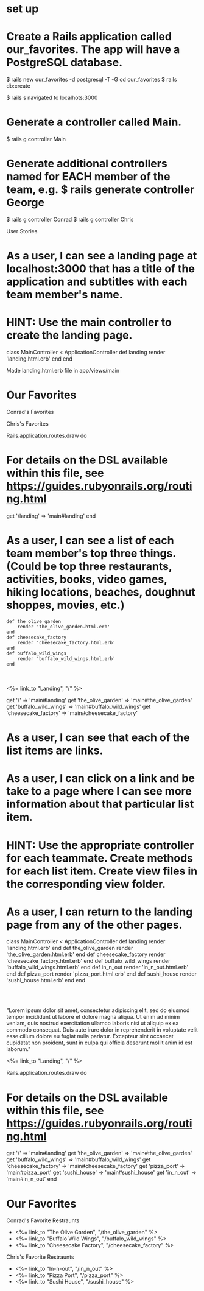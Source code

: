 # set up

# Create a Rails application called our_favorites. The app will have a PostgreSQL database.
$ rails new our_favorites -d postgresql -T -G
cd our_favorites
$ rails db:create

$ rails s
navigated to localhots:3000

# Generate a controller called Main.

$ rails g controller Main

# Generate additional controllers named for EACH member of the team, e.g. $ rails generate controller George

$ rails g controller Conrad
$ rails g controller Chris

User Stories

# As a user, I can see a landing page at localhost:3000 that has a title of the application and subtitles with each team member's name.
# HINT: Use the main controller to create the landing page.

class MainController < ApplicationController
    def landing
    <!-- Added -->
        render 'landing.html.erb'
    end
end

Made landing.html.erb file in app/views/main

<!-- Added HTML to file -->
<h1>Our Favorites</h1>
<p>Conrad's Favorites</p>
<p>Chris's Favorites</p>

Rails.application.routes.draw do
  # For details on the DSL available within this file, see https://guides.rubyonrails.org/routing.html
  <!-- Added Route -->
  get '/landing' => 'main#landing'
end


# As a user, I can see a list of each team member's top three things. (Could be top three restaurants, activities, books, video games, hiking locations, beaches, doughnut shoppes, movies, etc.)

<!-- Added to Main Controller -->
    def the_olive_garden
        render 'the_olive_garden.html.erb'
    end
    def cheesecake_factory
        render 'cheesecake_factory.html.erb'
    end
    def buffalo_wild_wings
        render 'buffalo_wild_wings.html.erb'
    end

<!-- Added to all pages -->
<br>
<br>
<%= link_to "Landing", "/" %>

<!-- Added to routes -->
  get '/' => 'main#landing'
  get 'the_olive_garden' => 'main#the_olive_garden'
  get 'buffalo_wild_wings' => 'main#buffalo_wild_wings'
  get 'cheesecake_factory' => 'main#cheesecake_factory'


# As a user, I can see that each of the list items are links.

# As a user, I can click on a link and be take to a page where I can see more information about that particular list item.
# HINT: Use the appropriate controller for each teammate. Create methods for each list item. Create view files in the corresponding view folder.

# As a user, I can return to the landing page from any of the other pages.

<!-- Added to Main Controller -->
class MainController < ApplicationController
    def landing
        render 'landing.html.erb'
    end
    def the_olive_garden
        render 'the_olive_garden.html.erb'
    end
    def cheesecake_factory
        render 'cheesecake_factory.html.erb'
    end
    def buffalo_wild_wings
        render 'buffalo_wild_wings.html.erb'
    end
    def in_n_out
        render 'in_n_out.html.erb'
    end
    def pizza_port
        render 'pizza_port.html.erb'
    end
    def sushi_house
        render 'sushi_house.html.erb'
    end
end

<!-- Added to all pages -->
<br>
<br>
<p>"Lorem ipsum dolor sit amet, consectetur adipiscing elit, sed do eiusmod tempor incididunt ut labore et dolore magna aliqua. Ut enim ad minim veniam, quis nostrud exercitation ullamco laboris nisi ut aliquip ex ea commodo consequat. Duis aute irure dolor in reprehenderit in voluptate velit esse cillum dolore eu fugiat nulla pariatur. Excepteur sint occaecat cupidatat non proident, sunt in culpa qui officia deserunt mollit anim id est laborum."</p>
<%= link_to "Landing", "/" %>

<!-- Added to Routes -->
Rails.application.routes.draw do
  # For details on the DSL available within this file, see https://guides.rubyonrails.org/routing.html
  get '/' => 'main#landing'
  get 'the_olive_garden' => 'main#the_olive_garden'
  get 'buffalo_wild_wings' => 'main#buffalo_wild_wings'
  get 'cheesecake_factory' => 'main#cheesecake_factory'
  get 'pizza_port' => 'main#pizza_port'
  get 'sushi_house' => 'main#sushi_house'
  get 'in_n_out' => 'main#in_n_out'
end

<!-- Added to landing -->
<h1>Our Favorites</h1>
<p>Conrad's Favorite Restraunts</p>

<ul>
    <li> <%= link_to "The Olive Garden", "/the_olive_garden" %> </li>
    <li> <%= link_to "Buffalo Wild Wings", "/buffalo_wild_wings" %> </li>
    <li> <%= link_to "Cheesecake Factory", "/cheesecake_factory" %> </li>
</ul>

<p>Chris's Favorite Restraunts</p>

<ul>
    <li> <%= link_to "In-n-out", "/in_n_out" %> </li>
    <li> <%= link_to "Pizza Port", "/pizza_port" %> </li>
    <li> <%= link_to "Sushi House", "/sushi_house" %> </li>
</ul>